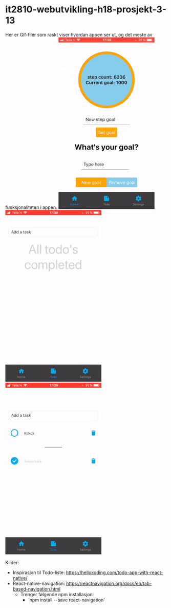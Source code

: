 # it2810-webutvikling-h18-prosjekt-3-13

Her er Gif-filer som raskt viser hvordan appen ser ut, og det meste av funksjonaliteten i appen.
![](homeScreenSmaller.gif) ![](todoScreenSmaller.gif) ![](settingsScreenSmaller.gif)

Kilder:
- Inspirasjon til Todo-liste: https://hellokoding.com/todo-app-with-react-native/
- React-native-navigation: https://reactnavigation.org/docs/en/tab-based-navigation.html
  - Trenger følgende npm installasjon:
    - 'npm install --save react-navigation'
